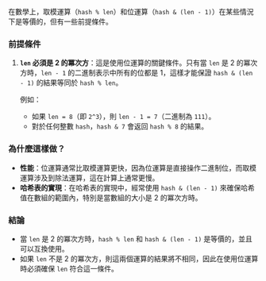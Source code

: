 在數學上，取模運算（`hash % len`）和位運算（`hash & (len - 1)`）在某些情況下是等價的，但有一些前提條件。

### 前提條件

1. **`len` 必須是 2 的冪次方**：這是使用位運算的關鍵條件。只有當 `len` 是 2 的冪次方時，`len - 1` 的二進制表示中所有的位都是 1，這樣才能保證 `hash & (len - 1)` 的結果等同於 `hash % len`。
    
    例如：
    
    - 如果 `len = 8`（即 `2^3`），則 `len - 1 = 7`（二進制為 `111`）。
    - 對於任何整數 `hash`，`hash & 7` 會返回 `hash % 8` 的結果。

### 為什麼這樣做？

- **性能**：位運算通常比取模運算更快，因為位運算是直接操作二進制位，而取模運算涉及到除法運算，這在計算上通常更慢。
- **哈希表的實現**：在哈希表的實現中，經常使用 `hash & (len - 1)` 來確保哈希值在數組的範圍內，特別是當數組的大小是 2 的冪次方時。

### 結論

- 當 `len` 是 2 的冪次方時，`hash % len` 和 `hash & (len - 1)` 是等價的，並且可以互換使用。
- 如果 `len` 不是 2 的冪次方，則這兩個運算的結果將不相同，因此在使用位運算時必須確保 `len` 符合這一條件。